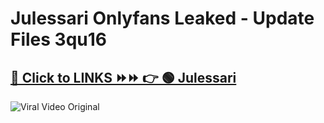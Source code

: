 
 # Julessari Onlyfans Leaked - Update Files 3qu16

## <h2><a href="https://clipsfans.com/Julessari&ref=git">🔗 Click to LINKS ⏩⏩ 👉 🟢 Julessari </a></h2>

<a href="https://clipsfans.com/Julessari&ref=git" rel="nofollow" data-target="animated-image.originalLink"><img src="https://i.ibb.co.com/xMMVF88/686577567.gif" alt="Viral Video Original" style="max-width: 100%; display: inline-block;" data-target="animated-image.originalImage"></a>

